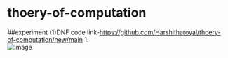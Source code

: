 # thoery-of-computation
##experiment (1)DNF code link-https://github.com/Harshitharoyal/thoery-of-computation/new/main
1.<br>
![image](https://user-images.githubusercontent.com/113225672/215049688-8a7b517e-7e6e-40cf-a2ae-572bfdb1bffe.png)
